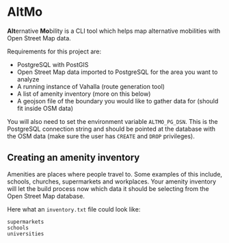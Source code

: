 # AltMo

**Alt**ernative **Mo**bility is a CLI tool which helps map alternative mobilities with Open Street Map data. 

Requirements for this project are:
- PostgreSQL with PostGIS
- Open Street Map data imported to PostgreSQL for the area you want to analyze
- A running instance of Vahalla (route generation tool)
- A list of amenity inventory (more on this below)
- A geojson file of the boundary you would like to gather data for (should fit inside OSM data)

You will also need to set the environment variable `ALTMO_PG_DSN`. This is the PostgreSQL connection string
and should be pointed at the database with the OSM data (make sure the user has `CREATE` and `DROP` privileges).

## Creating an amenity inventory

Amenities are places where people travel to. Some examples of this include, schools, churches, supermarkets
and workplaces. Your amenity inventory will let the build process now which data it should be selecting from
the Open Street Map database.

Here what an `inventory.txt` file could look like:

```
supermarkets
schools
universities
```